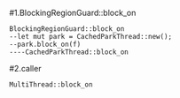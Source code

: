 #1.BlockingRegionGuard::block_on

```
BlockingRegionGuard::block_on
--let mut park = CachedParkThread::new();
--park.block_on(f)
----CachedParkThread::block_on
```

#2.caller

```
MultiThread::block_on
```